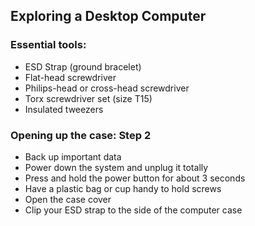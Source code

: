 ## Exploring a Desktop Computer

### Essential tools:
- ESD Strap (ground bracelet)
- Flat-head screwdriver
- Philips-head or cross-head screwdriver
- Torx screwdriver set (size T15)
- Insulated tweezers

### Opening up the case: Step 2
- Back up important data
- Power down the system and unplug it totally
- Press and hold the power button for about 3 seconds
- Have a plastic bag or cup handy to hold screws
- Open the case cover
- Clip your ESD strap to the side of the computer case

### 